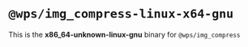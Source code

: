 # `@wps/img_compress-linux-x64-gnu`

This is the **x86_64-unknown-linux-gnu** binary for `@wps/img_compress`
